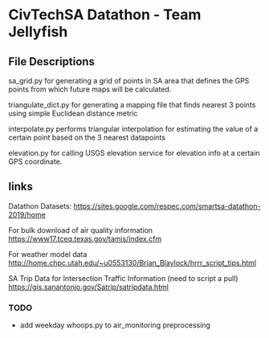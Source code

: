 # CivTechSA Datathon - Team Jellyfish 

## File Descriptions
sa_grid.py
for generating a grid of points in SA area that defines the GPS points from which future maps will be calculated.

triangulate_dict.py
for generating a mapping file that finds nearest 3 points using simple Euclidean distance metric

interpolate.py
performs triangular interpolation for estimating the value of a certain point based on the 3 nearest datapoints

elevation.py
for calling USGS elevation service for elevation info at a certain GPS coordinate.

## links
Datathon Datasets:
https://sites.google.com/respec.com/smartsa-datathon-2019/home

For bulk download of air quality information
https://www17.tceq.texas.gov/tamis/index.cfm

For weather model data
http://home.chpc.utah.edu/~u0553130/Brian_Blaylock/hrrr_script_tips.html

SA Trip Data for Intersection Traffic Information (need to script a pull)
https://gis.sanantonio.gov/Satrip/satripdata.html

### TODO
- add weekday whoops.py to air_monitoring preprocessing
